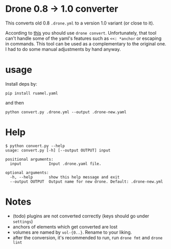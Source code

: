 # Drone 0.8 -> 1.0 converter
This converts old 0.8 `.drone.yml` to a version 1.0 variant (or close to it).

According to [this](https://discourse.drone.io/t/conversion-of-drone-yml-from-0-8-to-1-0/4670?u=kotrfa)
you should use `drone convert`. Unfortunately, that tool can't handle some of the yaml's
features such as `<<: *anchor` or escaping in commands. This tool can be used as a complementary
to the original one. I had to do some manual adjustments by hand anyway. 

# usage
Install deps by:
```
pip install ruamel.yaml
```
and then
```
python convert.py .drone.yml --output .drone-new.yaml
```

# Help
```
$ python convert.py --help
usage: convert.py [-h] [--output OUTPUT] input

positional arguments:
  input            Input .drone.yaml file.

optional arguments:
  -h, --help       show this help message and exit
  --output OUTPUT  Output name for new drone. Default: .drone-new.yml
```

# Notes
* (todo) plugins are not converted correctly (keys should go under `settings`)
* anchors of elements which get converted are lost 
* volumes are named by `vol-{0..}`. Rename to your liking.
* after the conversion, it's recommended to run, run `drone fmt` and `drone lint`

